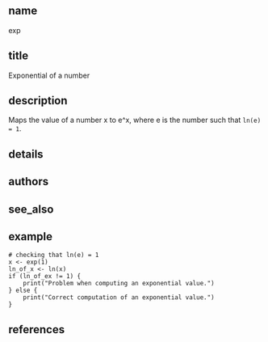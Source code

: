## name
exp
## title
Exponential of a number
## description
Maps the value of a number x to e^x, where e is the number such that `ln(e) = 1`.
## details
## authors
## see_also
## example
	# checking that ln(e) = 1
	x <- exp(1)
	ln_of_x <- ln(x)
	if (ln_of_ex != 1) {
		print("Problem when computing an exponential value.")
	} else {
		print("Correct computation of an exponential value.")
	}
## references
